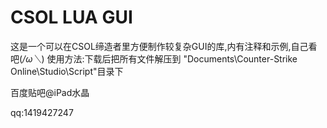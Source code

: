 # CSOL LUA GUI

这是一个可以在CSOL缔造者里方便制作较复杂GUI的库,内有注释和示例,自己看吧(*/ω＼*)
使用方法:下载后把所有文件解压到 "Documents\Counter-Strike Online\Studio\Script"目录下

百度贴吧@iPad水晶

qq:1419427247
